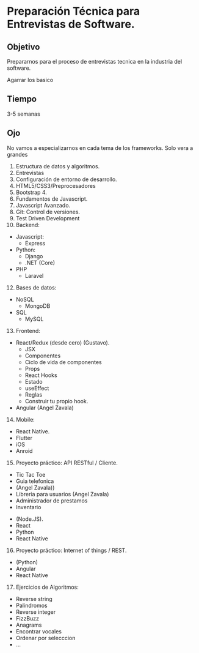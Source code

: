 # Preparación Técnica para Entrevistas de Software.

## Objetivo

Prepararnos para el proceso de entrevistas tecnica en la industria del software.

Agarrar los basico

## Tiempo

3-5 semanas

## Ojo

No vamos a especializarnos en cada tema de los frameworks. Solo vera a grandes

1. Estructura de datos y algoritmos.
2. Entrevistas
3. Configuración de entorno de desarrollo.
4. HTML5/CSS3/Preprocesadores
5. Bootstrap 4.
6. Fundamentos de Javascript.
7. Javascript Avanzado.
8. Git: Control de versiones.
9. Test Driven Development
10. Backend:

- Javascript:
  - Express
- Python:
  - Django
  - .NET (Core)
- PHP
  - Laravel

12. Bases de datos:

- NoSQL
  - MongoDB
- SQL
  - MySQL

13. Frontend:

- React/Redux (desde cero) (Gustavo).
  - JSX
  - Componentes
  - Ciclo de vida de componentes
  - Props
  - React Hooks
  - Estado
  - useEffect
  - Reglas
  - Construir tu propio hook.
- Angular (Angel Zavala)

14. Mobile:

- React Native.
- Flutter
- iOS
- Anroid

15. Proyecto práctico: API RESTful / Cliente.

- Tic Tac Toe
- Guia telefonica
- (Angel Zavala))
- Libreria para usuarios (Angel Zavala)
- Administrador de prestamos
- Inventario

* (Node.JS).
* React
* Python
* React Native

16. Proyecto práctico: Internet of things / REST.

- (Python)
- Angular
- React Native

17. Ejercicios de Algoritmos:

- Reverse string
- Palindromos
- Reverse integer
- FizzBuzz
- Anagrams
- Encontrar vocales
- Ordenar por selecccion
- ...

